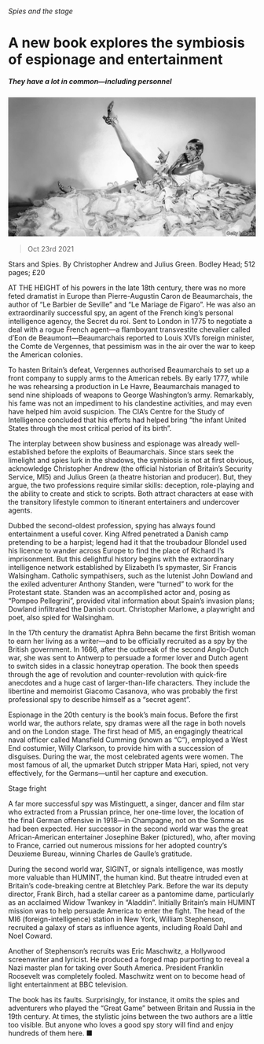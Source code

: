 ###### Spies and the stage

# A new book explores the symbiosis of espionage and entertainment 

##### They have a lot in common—including personnel 

![image](images/20211023_BKP001.jpg) 

> Oct 23rd 2021 

Stars and Spies. By Christopher Andrew and Julius Green. Bodley Head; 512 pages; £20

AT THE HEIGHT of his powers in the late 18th century, there was no more feted dramatist in Europe than Pierre-Augustin Caron de Beaumarchais, the author of “Le Barbier de Seville” and “Le Mariage de Figaro”. He was also an extraordinarily successful spy, an agent of the French king’s personal intelligence agency, the Secret du roi. Sent to London in 1775 to negotiate a deal with a rogue French agent—a flamboyant transvestite chevalier called d’Eon de Beaumont—Beaumarchais reported to Louis XVI’s foreign minister, the Comte de Vergennes, that pessimism was in the air over the war to keep the American colonies.


To hasten Britain’s defeat, Vergennes authorised Beaumarchais to set up a front company to supply arms to the American rebels. By early 1777, while he was rehearsing a production in Le Havre, Beaumarchais managed to send nine shiploads of weapons to George Washington’s army. Remarkably, his fame was not an impediment to his clandestine activities, and may even have helped him avoid suspicion. The CIA’s Centre for the Study of Intelligence concluded that his efforts had helped bring “the infant United States through the most critical period of its birth”.

The interplay between show business and espionage was already well-established before the exploits of Beaumarchais. Since stars seek the limelight and spies lurk in the shadows, the symbiosis is not at first obvious, acknowledge Christopher Andrew (the official historian of Britain’s Security Service, MI5) and Julius Green (a theatre historian and producer). But, they argue, the two professions require similar skills: deception, role-playing and the ability to create and stick to scripts. Both attract characters at ease with the transitory lifestyle common to itinerant entertainers and undercover agents.

Dubbed the second-oldest profession, spying has always found entertainment a useful cover. King Alfred penetrated a Danish camp pretending to be a harpist; legend had it that the troubadour Blondel used his licence to wander across Europe to find the place of Richard I’s imprisonment. But this delightful history begins with the extraordinary intelligence network established by Elizabeth I’s spymaster, Sir Francis Walsingham. Catholic sympathisers, such as the lutenist John Dowland and the exiled adventurer Anthony Standen, were “turned” to work for the Protestant state. Standen was an accomplished actor and, posing as “Pompeo Pellegrini”, provided vital information about Spain’s invasion plans; Dowland infiltrated the Danish court. Christopher Marlowe, a playwright and poet, also spied for Walsingham.

In the 17th century the dramatist Aphra Behn became the first British woman to earn her living as a writer—and to be officially recruited as a spy by the British government. In 1666, after the outbreak of the second Anglo-Dutch war, she was sent to Antwerp to persuade a former lover and Dutch agent to switch sides in a classic honeytrap operation. The book then speeds through the age of revolution and counter-revolution with quick-fire anecdotes and a huge cast of larger-than-life characters. They include the libertine and memoirist Giacomo Casanova, who was probably the first professional spy to describe himself as a “secret agent”.

Espionage in the 20th century is the book’s main focus. Before the first world war, the authors relate, spy dramas were all the rage in both novels and on the London stage. The first head of MI5, an engagingly theatrical naval officer called Mansfield Cumming (known as “C”), employed a West End costumier, Willy Clarkson, to provide him with a succession of disguises. During the war, the most celebrated agents were women. The most famous of all, the upmarket Dutch stripper Mata Hari, spied, not very effectively, for the Germans—until her capture and execution.

Stage fright

A far more successful spy was Mistinguett, a singer, dancer and film star who extracted from a Prussian prince, her one-time lover, the location of the final German offensive in 1918—in Champagne, not on the Somme as had been expected. Her successor in the second world war was the great African-American entertainer Josephine Baker (pictured), who, after moving to France, carried out numerous missions for her adopted country’s Deuxieme Bureau, winning Charles de Gaulle’s gratitude.

During the second world war, SIGINT, or signals intelligence, was mostly more valuable than HUMINT, the human kind. But theatre intruded even at Britain’s code-breaking centre at Bletchley Park. Before the war its deputy director, Frank Birch, had a stellar career as a pantomime dame, particularly as an acclaimed Widow Twankey in “Aladdin”. Initially Britain’s main HUMINT mission was to help persuade America to enter the fight. The head of the MI6 (foreign-intelligence) station in New York, William Stephenson, recruited a galaxy of stars as influence agents, including Roald Dahl and Noel Coward.

Another of Stephenson’s recruits was Eric Maschwitz, a Hollywood screenwriter and lyricist. He produced a forged map purporting to reveal a Nazi master plan for taking over South America. President Franklin Roosevelt was completely fooled. Maschwitz went on to become head of light entertainment at BBC television.

The book has its faults. Surprisingly, for instance, it omits the spies and adventurers who played the “Great Game” between Britain and Russia in the 19th century. At times, the stylistic joins between the two authors are a little too visible. But anyone who loves a good spy story will find and enjoy hundreds of them here. ■

